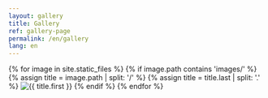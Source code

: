 ```yaml
---
layout: gallery
title: Gallery
ref: gallery-page
permalink: /en/gallery
lang: en
---
```


<div class="grid">
{% for image in site.static_files %}
  {% if image.path contains 'images/' %}
  {% assign title = image.path | split: '/' %}
  {% assign title = title.last | split: '.' %}
  <img class="grid-item" src="{{ site.baseurl }}{{ image.path }}" alt="{{ title.first }}"  title="{{ title.first }}" />
  {% endif %}
{% endfor %}
</div>